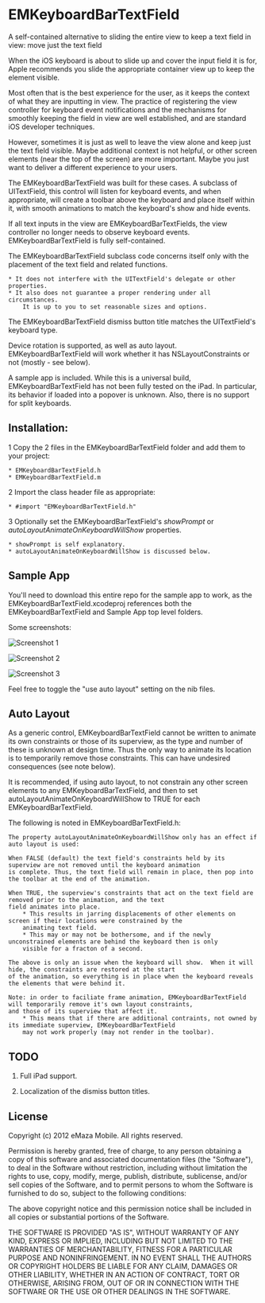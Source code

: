 # EMKeyboardBarTextField

A self-contained alternative to sliding the entire view to keep a text field in view: move just the text field

When the iOS keyboard is about to slide up and cover the input field it is for, Apple recommends you slide the appropriate container view up to keep the element visible.

Most often that is the best experience for the user, as it keeps the context of what they are inputting in view.  The practice of registering the view controller for keyboard event notifications and the mechanisms for smoothly keeping the field in view are well established, and are standard iOS developer techniques.

However, sometimes it is just as well to leave the view alone and keep just the text field visible. Maybe additional context is not helpful, or other screen elements (near the top of the screen) are more important.  Maybe you just want to deliver a different experience to your users.

The EMKeyboardBarTextField was built for these cases.  A subclass of UITextField, this control will listen for keyboard events, and when appropriate, will create a toolbar above the keyboard and place itself within it, with smooth animations to match the keyboard's show and hide events.

If all text inputs in the view are EMKeyboardBarTextFields, the view controller no longer needs to observe keyboard events. EMKeyboardBarTextField is fully self-contained.

The EMKeyboardBarTextField subclass code concerns itself only with the placement of the text field and related functions.

	* It does not interfere with the UITextField's delegate or other properties. 
	* It also does not guarantee a proper rendering under all circumstances. 
		It is up to you to set reasonable sizes and options.

The EMKeyboardBarTextField dismiss button title matches the UITextField's keyboard type.

Device rotation is supported, as well as auto layout. EMKeyboardBarTextField will work whether it has NSLayoutConstraints or not (mostly - see below). 

A sample app is included. While this is a universal build, EMKeyboardBarTextField has not been fully tested on the iPad. In particular, its behavior if loaded into a popover is unknown. Also, there is no support for split keyboards.

## Installation:

1 Copy the 2 files in the EMKeyboardBarTextField folder and add them to your project:

	* EMKeyboardBarTextField.h
	* EMKeyboardBarTextField.m
	
2 Import the class header file as appropriate:

	* #import "EMKeyboardBarTextField.h"

3 Optionally set the EMKeyboardBarTextField's *showPrompt* or *autoLayoutAnimateOnKeyboardWillShow* properties. 

	* showPrompt is self explanatory. 
	* autoLayoutAnimateOnKeyboardWillShow is discussed below.

## Sample App

You'll need to download this entire repo for the sample app to work, as the EMKeyboardBarTextField.xcodeproj references both the EMKeyboardBarTextField and Sample App top level folders.

Some screenshots:

![Screenshot 1](https://raw.github.com/erwinmaza/EMKeyboardBarTextField/gh-pages/images/keyboardTextfield1.png)
 
![Screenshot 2](https://raw.github.com/erwinmaza/EMKeyboardBarTextField/gh-pages/images/keyboardTextfield2.png)
 
![Screenshot 3](https://raw.github.com/erwinmaza/EMKeyboardBarTextField/gh-pages/images/keyboardTextfield3.png)

Feel free to toggle the "use auto layout" setting on the nib files.

## Auto Layout

As a generic control, EMKeyboardBarTextField cannot be written to animate its own constraints or those of its superview, as the type and number of these is unknown at design time. Thus the only way to animate its location is to temporarily remove those constraints. This can have undesired consequences (see note below).

It is recommended, if using auto layout, to not constrain any other screen elements to any EMKeyboardBarTextField, and then to set autoLayoutAnimateOnKeyboardWillShow to TRUE for each EMKeyboardBarTextField.

The following is noted in EMKeyboardBarTextField.h:

	The property autoLayoutAnimateOnKeyboardWillShow only has an effect if auto layout is used:

	When FALSE (default) the text field's constraints held by its superview are not removed until the keyboard animation 
	is complete. Thus, the text field will remain in place, then pop into the toolbar at the end of the animation.
	
	When TRUE, the superview's constraints that act on the text field are removed prior to the animation, and the text 
	field animates into place.
		* This results in jarring displacements of other elements on screen if their locations were constrained by the 
		animating text field.
		* This may or may not be bothersome, and if the newly unconstrained elements are behind the keyboard then is only 
		visible for a fracton of a second.

	The above is only an issue when the keyboard will show.  When it will hide, the constraints are restored at the start 
	of the animation, so everything is in place when the keyboard reveals the elements that were behind it.
	
	Note: in order to faciliate frame animation, EMKeyboardBarTextField will temporarily remove it's own layout constraints, 
	and those of its superview that affect it.
		* This means that if there are additional contraints, not owned by its immediate superview, EMKeyboardBarTextField 
		may not work properly (may not render in the toolbar).
	
## TODO

1. Full iPad support.

2. Localization of the dismiss button titles.

## License

Copyright (c) 2012 eMaza Mobile. All rights reserved.

Permission is hereby granted, free of charge, to any person obtaining
a copy of this software and associated documentation files (the
"Software"), to deal in the Software without restriction, including
without limitation the rights to use, copy, modify, merge, publish,
distribute, sublicense, and/or sell copies of the Software, and to
permit persons to whom the Software is furnished to do so, subject to
the following conditions:

The above copyright notice and this permission notice shall be
included in all copies or substantial portions of the Software.

THE SOFTWARE IS PROVIDED "AS IS", WITHOUT WARRANTY OF ANY KIND,
EXPRESS OR IMPLIED, INCLUDING BUT NOT LIMITED TO THE WARRANTIES OF
MERCHANTABILITY, FITNESS FOR A PARTICULAR PURPOSE AND
NONINFRINGEMENT. IN NO EVENT SHALL THE AUTHORS OR COPYRIGHT HOLDERS BE
LIABLE FOR ANY CLAIM, DAMAGES OR OTHER LIABILITY, WHETHER IN AN ACTION
OF CONTRACT, TORT OR OTHERWISE, ARISING FROM, OUT OF OR IN CONNECTION
WITH THE SOFTWARE OR THE USE OR OTHER DEALINGS IN THE SOFTWARE.

